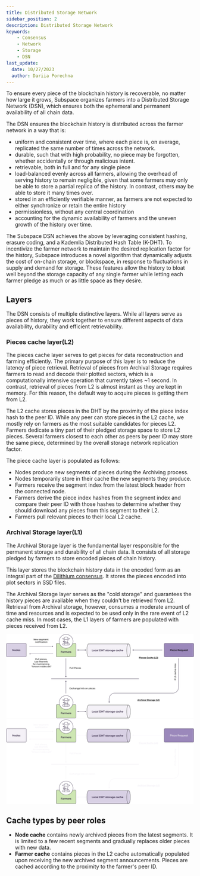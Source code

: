 ```yaml
---
title: Distributed Storage Network
sidebar_position: 2
description: Distributed Storage Network
keywords:
    - Consensus
    - Network
    - Storage
    - DSN
last_update:
  date: 10/27/2023
  author: Dariia Porechna
---
```


To ensure every piece of the blockchain history is recoverable, no matter how large it grows, Subspace organizes farmers into a Distributed Storage Network (DSN), which ensures both the ephemeral and permanent availability of all chain data.

The DSN ensures the blockchain history is distributed across the farmer network in a way that is:
- uniform and consistent over time, where each piece is, on average, replicated the same number of times across the network.
- durable, such that with high probability, no piece may be forgotten,
whether accidentally or through malicious intent. 
- retrievable, both in full and for any single piece
- load-balanced evenly across all farmers, allowing the overhead of serving history to remain negligible, given that some farmers may only be able to store a partial replica of the history. In contrast, others may be able to store it many times over.
- stored in an efficiently verifiable manner, as farmers are not expected to either synchronize or retain the entire history
- permissionless, without any central coordination
- accounting for the dynamic availability of farmers and the uneven growth of the history over time.

The Subspace DSN achieves the above by leveraging consistent hashing, erasure coding, and a Kademlia Distributed Hash Table (K-DHT). To incentivize the farmer network to maintain the desired replication factor for the history, Subspace introduces a novel algorithm that dynamically adjusts the cost of on-chain storage, or blockspace, in response to fluctuations in supply and demand for storage. These features allow the history to bloat well beyond the storage capacity of any single farmer while letting each farmer pledge as much or as little space as they desire. 

## Layers

The DSN consists of multiple distinctive layers. While all layers serve as pieces of history, they work together to ensure different aspects of data availability, durability and efficient retrievability.

### Pieces cache layer(L2)

The pieces cache layer serves to get pieces for data reconstruction and farming efficiently. The primary purpose of this layer is to reduce the latency of piece retrieval. Retrieval of pieces from Archival Storage requires farmers to read and decode their plotted sectors, which is a computationally intensive operation that currently takes ~1 second. In contrast, retrieval of pieces from L2 is almost instant as they are kept in memory. For this reason, the default way to acquire pieces is getting them from L2.

The L2 cache stores pieces in the DHT by the proximity of the piece index hash to the peer ID. While any peer can store pieces in the L2 cache, we mostly rely on farmers as the most suitable candidates for pieces L2. Farmers dedicate a tiny part of their pledged storage space to store L2 pieces. Several farmers closest to each other as peers by peer ID may store the same piece, determined by the overall storage network replication factor.

The piece cache layer is populated as follows:
- Nodes produce new segments of pieces during the Archiving process. 
- Nodes temporarily store in their cache the new segments they produce.
- Farmers receive the segment index from the latest block header from the connected node. 
- Farmers derive the piece index hashes from the segment index and compare their peer ID with those hashes to determine whether they should download any pieces from this segment to their L2. 
- Farmers pull relevant pieces to their local L2 cache.

### Archival Storage layer(L1)

The Archival Storage layer is the fundamental layer responsible for the permanent storage and durability of all chain data. It consists of all storage pledged by farmers to store encoded pieces of chain history.

This layer stores the blockchain history data in the encoded form as an integral part of the [Dilithium consensus](/docs/category/consensus). It stores the pieces encoded into plot sectors in SSD files. 

The Archival Storage layer serves as the "cold storage" and guarantees the history pieces are available when they couldn't be retrieved from L2. Retrieval from Archival storage, however, consumes a moderate amount of time and resources and is expected to be used only in the rare event of L2 cache miss. 
In most cases, the L1 layers of farmers are populated with pieces received from L2.

<div align="center">
    <img src="/img/DSN_Layers-light.svg#gh-light-mode-only" alt="DSN_Layers" />
    <img src="/img/DSN_Layers-dark.svg#gh-dark-mode-only" alt="DSN_Layers" />
</div>

## Cache types by peer roles

- **Node cache** contains newly archived pieces from the latest segments. It is limited to a few recent segments and gradually replaces older pieces with new data.
- **Farmer cache** contains pieces in the L2 cache automatically populated upon receiving the new archived segment announcements. Pieces are cached according to the proximity to the farmer's peer ID. 